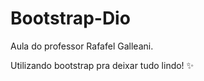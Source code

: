 # Bootstrap-Dio

Aula do professor Rafafel Galleani.

Utilizando bootstrap pra deixar tudo lindo! ✨
